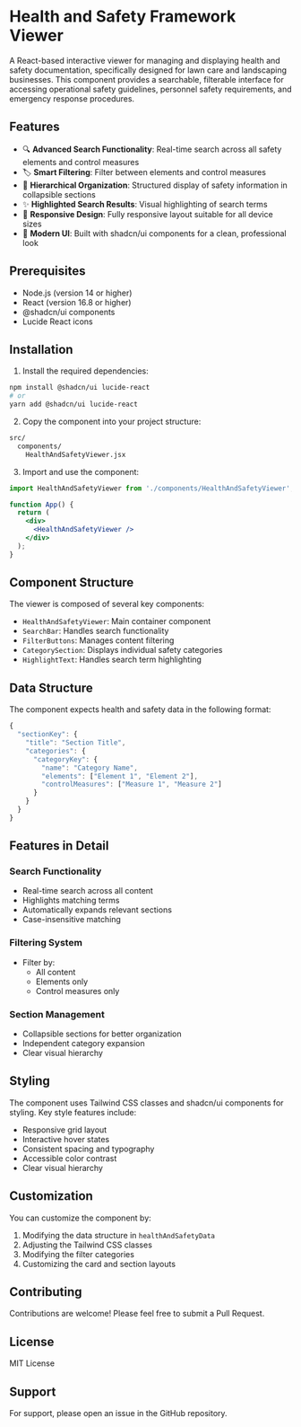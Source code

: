 # Health and Safety Framework Viewer

A React-based interactive viewer for managing and displaying health and safety documentation, specifically designed for lawn care and landscaping businesses. This component provides a searchable, filterable interface for accessing operational safety guidelines, personnel safety requirements, and emergency response procedures.

## Features

- 🔍 **Advanced Search Functionality**: Real-time search across all safety elements and control measures
- 🏷️ **Smart Filtering**: Filter between elements and control measures
- 📑 **Hierarchical Organization**: Structured display of safety information in collapsible sections
- ✨ **Highlighted Search Results**: Visual highlighting of search terms
- 📱 **Responsive Design**: Fully responsive layout suitable for all device sizes
- 🎨 **Modern UI**: Built with shadcn/ui components for a clean, professional look

## Prerequisites

- Node.js (version 14 or higher)
- React (version 16.8 or higher)
- @shadcn/ui components
- Lucide React icons

## Installation

1. Install the required dependencies:

```bash
npm install @shadcn/ui lucide-react
# or
yarn add @shadcn/ui lucide-react
```

2. Copy the component into your project structure:

```bash
src/
  components/
    HealthAndSafetyViewer.jsx
```

3. Import and use the component:

```jsx
import HealthAndSafetyViewer from './components/HealthAndSafetyViewer';

function App() {
  return (
    <div>
      <HealthAndSafetyViewer />
    </div>
  );
}
```

## Component Structure

The viewer is composed of several key components:

- `HealthAndSafetyViewer`: Main container component
- `SearchBar`: Handles search functionality
- `FilterButtons`: Manages content filtering
- `CategorySection`: Displays individual safety categories
- `HighlightText`: Handles search term highlighting

## Data Structure

The component expects health and safety data in the following format:

```javascript
{
  "sectionKey": {
    "title": "Section Title",
    "categories": {
      "categoryKey": {
        "name": "Category Name",
        "elements": ["Element 1", "Element 2"],
        "controlMeasures": ["Measure 1", "Measure 2"]
      }
    }
  }
}
```

## Features in Detail

### Search Functionality
- Real-time search across all content
- Highlights matching terms
- Automatically expands relevant sections
- Case-insensitive matching

### Filtering System
- Filter by:
  - All content
  - Elements only
  - Control measures only

### Section Management
- Collapsible sections for better organization
- Independent category expansion
- Clear visual hierarchy

## Styling

The component uses Tailwind CSS classes and shadcn/ui components for styling. Key style features include:

- Responsive grid layout
- Interactive hover states
- Consistent spacing and typography
- Accessible color contrast
- Clear visual hierarchy

## Customization

You can customize the component by:

1. Modifying the data structure in `healthAndSafetyData`
2. Adjusting the Tailwind CSS classes
3. Modifying the filter categories
4. Customizing the card and section layouts

## Contributing

Contributions are welcome! Please feel free to submit a Pull Request.

## License

MIT License

## Support

For support, please open an issue in the GitHub repository.

